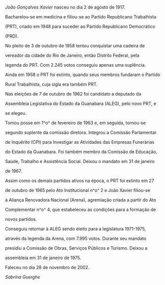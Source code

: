 

*João Gonçalves Xavier* nasceu no dia 2 de agosto de 1917.



Bacharelou-se em medicina e filiou-se ao Partido Republicano Trabalhista

(PRT), criado em 1948 para suceder ao Partido Republicano Democrático

(PRD).



No pleito de 3 de outubro de 1958 tentou conquistar uma cadeira de

vereador da cidade do Rio de Janeiro, então Distrito Federal, pela

legenda do PRT. Com 2.245 votos conseguiu apenas uma suplência.



Ainda em 1958 o PRT foi extinto, quando seus membros fundaram o Partido

Rural Trabalhista, cuja sigla era também PRT.



Nas eleições de 7 de outubro de 1962 foi candidato a deputado da

Assembleia Legislativa do Estado da Guanabara (ALEG), pelo novo PRT, e

se elegeu.



Tomou posse em 1^o^ de fevereiro de 1963 e, em seguida, tornou-se

segundo suplente da comissão diretora. Integrou a Comissão Parlamentar

de Inquérito (CPI) para Investigar as Atividades das Empresas Funerárias

do Estado da Guanabara. Foi também membro da Comissão de Educação,

Saúde, Trabalho e Assistência Social. Deixou o mandato em 31 de janeiro

de 1967.



Assim como os demais partidos ativos na época, o PRT foi extinto em 27

de outubro de 1965 pelo Ato Institucional n^o^ 2 e João Xavier filiou-se

à Aliança Renovadora Nacional (Arena), agremiação criada a partir do Ato

Complementar n^o^ 4, que estabeleceu as condições para a formação de

novos partidos.



Conseguiu retornar à ALEG sendo eleito para a legislatura 1971-1975,

através da legenda da Arena, com 7.995 votos. Durante seu mandato

presidiu a Comissão de Obras, Serviços Públicos e Turismo. Deixou a

assembleia em 31 de janeiro de 1975.



Faleceu no dia 28 de novembro de 2002.



*Sabrina Guerghe*



